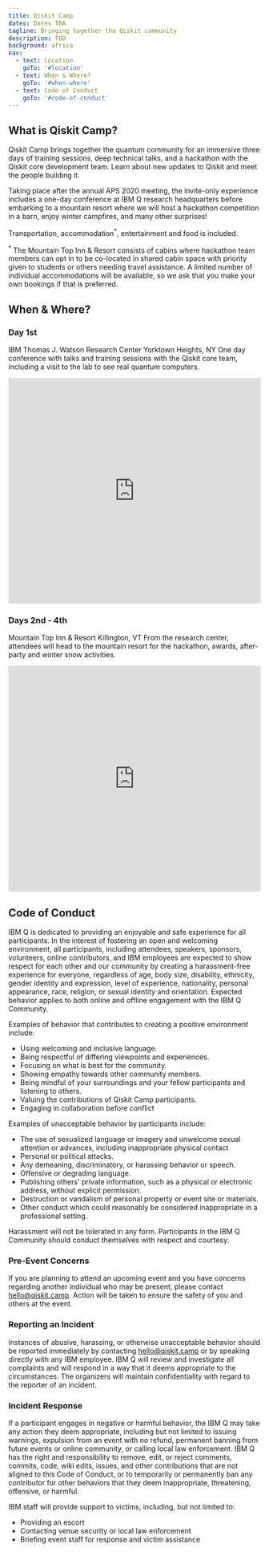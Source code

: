 ```yaml
---
title: Qiskit Camp
dates: Dates TBA
tagline: Bringing together the Qiskit community
description: TBD
background: africa
nav:
  - text: Location
    goTo: '#location'
  - text: When & Where?
    goTo: '#when-where'
  - text: Code of Conduct
    goTo: '#code-of-conduct'
---
```


## What is Qiskit Camp?

Qiskit Camp brings together the quantum community for an immersive three days of training sessions, deep technical talks, and a hackathon with the Qiskit core development team. Learn about new updates to Qiskit and meet the people building it.

Taking place after the annual APS 2020 meeting, the invite-only experience includes a one-day conference at IBM Q research headquarters before embarking to a mountain resort where we will host a hackathon competition in a barn, enjoy winter campfires, and many other surprises!

Transportation, accommodation<sup>*</sup>, entertainment and food is included.

<sup>*</sup> The Mountain Top Inn & Resort consists of cabins where hackathon team members can opt in to be co-located in shared cabin space with priority given to students or others needing travel assistance. A limited number of individual accommodations will be available, so we ask that you make your own bookings if that is preferred.

## When & Where?

### Day 1st
IBM Thomas J. Watson Research Center
Yorktown Heights, NY
One day conference with talks and training sessions with the Qiskit core team, including a visit to the lab to see real quantum computers.

<iframe title="Thomas J. Watson Research Center location in Google Maps" src="https://www.google.com/maps/embed?pb=!1m18!1m12!1m3!1d8307.831526242144!2d-73.80752018446626!3d41.20913802994033!2m3!1f0!2f0!3f0!3m2!1i1024!2i768!4f13.1!3m3!1m2!1s0x89c2b84f4fe21b2f%3A0x457b245b452ccf23!2sIBM+Thomas+J.+Watson+Research+Center!5e0!3m2!1sen!2ses!4v1544474795702" style="border:0" allowfullscreen="" width="100%" height="450" frameborder="0"></iframe>

### Days 2nd - 4th
Mountain Top Inn & Resort
Killington, VT
From the research center, attendees will head to the mountain resort for the hackathon, awards, after-party and winter snow activities.

<iframe title="Mountain Top Inn &amp; Resort location in Google Maps" src="https://www.google.com/maps/embed?pb=!1m18!1m12!1m3!1d2883.0707649708597!2d-72.93972464838822!3d43.72985677901623!2m3!1f0!2f0!3f0!3m2!1i1024!2i768!4f13.1!3m3!1m2!1s0x4cb5331f8662a3df%3A0xe48887aa52db9b91!2sMountain+Top+Inn+%26+Resort!5e0!3m2!1sen!2ses!4v1544474924002" style="border:0" allowfullscreen="" width="100%" height="450" frameborder="0"></iframe>

## Code of Conduct

IBM Q is dedicated to providing an enjoyable and safe experience for all participants. In the interest of fostering an open and welcoming environment, all participants, including attendees, speakers, sponsors, volunteers, online contributors, and IBM employees are expected to show respect for each other and our community by creating a harassment-free experience for everyone, regardless of age, body size, disability, ethnicity, gender identity and expression, level of experience, nationality, personal appearance, race, religion, or sexual identity and orientation. Expected behavior applies to both online and offline engagement with the IBM Q Community.

Examples of behavior that contributes to creating a positive environment include:

- Using welcoming and inclusive language.
- Being respectful of differing viewpoints and experiences.
- Focusing on what is best for the community.
- Showing empathy towards other community members.
- Being mindful of your surroundings and your fellow participants and listening to others.
- Valuing the contributions of Qiskit Camp participants.
- Engaging in collaboration before conflict

Examples of unacceptable behavior by participants include:

- The use of sexualized language or imagery and unwelcome sexual attention or advances, including inappropriate physical contact
- Personal or political attacks.
- Any demeaning, discriminatory, or harassing behavior or speech.
- Offensive or degrading language.
- Publishing others' private information, such as a physical or electronic address, without explicit permission.
- Destruction or vandalism of personal property or event site or materials.
- Other conduct which could reasonably be considered inappropriate in a professional setting.

Harassment will not be tolerated in any form. Participants in the IBM Q Community should conduct themselves with respect and courtesy.

### Pre-Event Concerns

If you are planning to attend an upcoming event and you have concerns regarding another individual who may be present, please contact [hello@qiskit.camp](mailto:hello@qiskit.camp). Action will be taken to ensure the safety of you and others at the event.

### Reporting an Incident

Instances of abusive, harassing, or otherwise unacceptable behavior should be reported immediately by contacting [hello@qiskit.camp](mailto:hello@qiskit.camp) or by speaking directly with any IBM employee. IBM Q will review and investigate all complaints and will respond in a way that it deems appropriate to the circumstances. The organizers will maintain confidentiality with regard to the reporter of an incident.

### Incident Response

If a participant engages in negative or harmful behavior, the IBM Q may take any action they deem appropriate, including but not limited to issuing warnings, expulsion from an event with no refund, permanent banning from future events or online community, or calling local law enforcement. IBM Q has the right and responsibility to remove, edit, or reject comments, commits, code, wiki edits, issues, and other contributions that are not aligned to this Code of Conduct, or to temporarily or permanently ban any contributor for other behaviors that they deem inappropriate, threatening, offensive, or harmful.

IBM staff will provide support to victims, including, but not limited to:

- Providing an escort
- Contacting venue security or local law enforcement
- Briefing event staff for response and victim assistance
